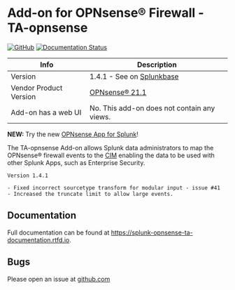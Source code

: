 # Add-on for OPNsense® Firewall - TA-opnsense

[![GitHub](https://img.shields.io/github/license/ZachChristensen28/TA-opnsense)]()
[![Documentation Status](https://readthedocs.org/projects/splunk-opnsense-ta-documentation/badge/?version=latest)](https://splunk-opnsense-ta-documentation.readthedocs.io/en/latest/?badge=latest)

 Info | Description
------|----------
Version | 1.4.1 - See on [Splunkbase](https://splunkbase.splunk.com/app/4538/)
Vendor Product Version | [OPNsense® 21.1](https://opnsense.org/)
Add-on has a web UI | No. This add-on does not contain any views.

**NEW:** Try the new [OPNsense App for Splunk](https://github.com/ZachChristensen28/Opnsense_App_for_Splunk)!

The TA-opnsense Add-on allows Splunk data administrators to map the OPNsense® firewall events to the [CIM](https://docs.splunk.com/Splexicon:CommonInformationModel) enabling the data to be used with other Splunk Apps, such as Enterprise Security.

```TEXT
Version 1.4.1

- Fixed incorrect sourcetype transform for modular input - issue #41
- Increased the truncate limit to allow large events.
```

## Documentation

Full documentation can be found at https://splunk-opnsense-ta-documentation.rtfd.io.

## Bugs
Please open an issue at [github.com](https://github.com/ZachChristensen28/TA-opnsense)
